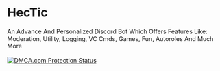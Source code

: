 # HecTic
An Advance And Personalized Discord Bot Which Offers Features Like: Moderation, Utility, Logging, VC Cmds, Games, Fun, Autoroles And Much More<br>
<br><a href="//www.dmca.com/Protection/Status.aspx?ID=623fc80c-81e4-4c5c-abca-377eeded17b5" title="DMCA.com Protection Status" class="dmca-badge"> <img src ="https://images.dmca.com/Badges/dmca-badge-w200-5x1-01.png?ID=623fc80c-81e4-4c5c-abca-377eeded17b5"  alt="DMCA.com Protection Status" /></a>
